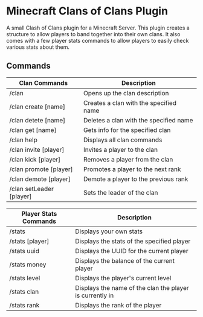 # Minecraft Clans of Clans Plugin

A small Clash of Clans plugin for a Minecraft Server. This plugin creates a structure to allow players to band together into their own clans. It also comes with a few player stats commands to allow players to easily check various stats about them.

## Commands


| Clan Commands | Description |
|---------------|-------------|
| /clan | Opens up the clan description |
| /clan create [name] | Creates a clan with the specified name |
| /clan detete [name] | Deletes a clan with the specified name |
| /clan get [name] | Gets info for the specified clan |
| /clan help | Displays all clan commands |
| /clan invite [player] | Invites a player to the clan |
| /clan kick [player] | Removes a player from the clan |
| /clan promote [player] | Promotes a player to the next rank |
| /clan demote [player] | Demote a player to the previous rank |
| /clan setLeader [player] | Sets the leader of the clan |

| Player Stats Commands | Description |
|----------------------|-------------|
| /stats | Displays your own stats |
| /stats [player] | Displays the stats of the specified player |
| /stats uuid | Displays the UUID for the current player |
| /stats money | Displays the balance of the current player |
| /stats level | Displays the player's current level |
| /stats clan | Displays the name of the clan the player is currently in |
| /stats rank | Displays the rank of the player |
